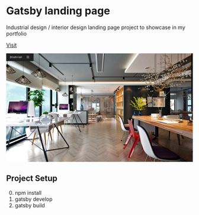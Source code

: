 # Gatsby landing page

Industrial design / interior design landing page project to showcase in my portfolio

[Visit](https://www.distrial.website)

![Home Image](https://github.com/leanug/distrial/blob/main/static/screenshot.png)

## Project Setup

0. npm install
1. gatsby develop
2. gatsby build